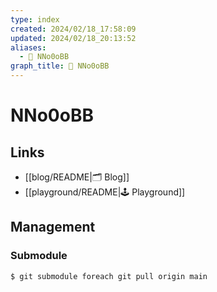 ```yaml
---
type: index
created: 2024/02/18_17:58:09
updated: 2024/02/18_20:13:52
aliases:
  - 🎄 NNo0oBB
graph_title: 🎄 NNo0oBB
---
```


# NNo0oBB

## Links
- [[blog/README|🗂️ Blog]]
- [[playground/README|🕹️ Playground]]

## Management

### Submodule

```bash
$ git submodule foreach git pull origin main
```
